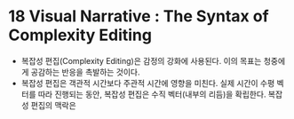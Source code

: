 # 18 Visual Narrative : The Syntax of Complexity Editing
 * 복잡성 편집(Complexity Editing)은 감정의 강화에 사용된다. 이의 목표는 청중에게 공감하는 반응을 촉발하는 것이다. 
 * 복잡성 편집은 객관적 시간보다 주관적 시간에 영향을 미친다. 실제 시간이 수평 벡터를 따라 진행되는 동안, 복잡성 편집은 수직 벡터(내부의 리듬)을 확립한다. 복잡성 편집의 맥락은 
